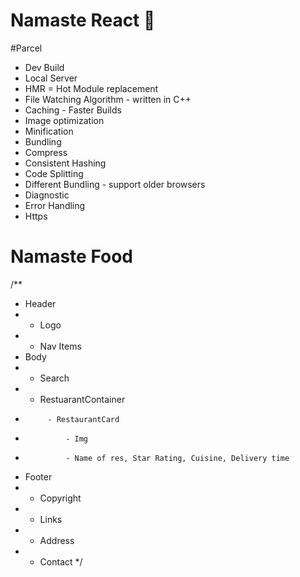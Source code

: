 # Namaste React 🙏



#Parcel

- Dev Build
- Local Server
- HMR = Hot Module replacement
- File Watching Algorithm - written in C++
- Caching - Faster Builds
- Image optimization 
- Minification
- Bundling
- Compress
- Consistent Hashing
- Code Splitting
- Different Bundling - support older browsers
- Diagnostic
- Error Handling
- Https 


# Namaste Food

/**
 * Header
 *   - Logo
 *   - Nav Items
 * Body
 *   - Search
 *   - RestuarantContainer
 *          - RestaurantCard
 *              - Img
 *              - Name of res, Star Rating, Cuisine, Delivery time
 * Footer
 *   - Copyright
 *   - Links
 *   - Address
 *   - Contact 
 */